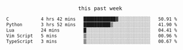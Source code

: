 <p align="center"><samp>this past week</samp></p>
<!--START_SECTION:waka-->

```txt
C            4 hrs 42 mins   ████████████▓░░░░░░░░░░░░   50.91 %
Python       3 hrs 52 mins   ██████████▒░░░░░░░░░░░░░░   41.90 %
Lua          24 mins         █░░░░░░░░░░░░░░░░░░░░░░░░   04.41 %
Vim Script   5 mins          ▒░░░░░░░░░░░░░░░░░░░░░░░░   00.96 %
TypeScript   3 mins          ▒░░░░░░░░░░░░░░░░░░░░░░░░   00.67 %
```

<!--END_SECTION:waka-->


